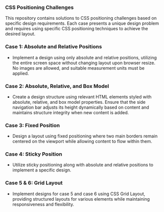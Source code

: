 ### CSS Positioning Challenges

This repository contains solutions to CSS positioning challenges based on specific design requirements. Each case presents a unique design problem and requires using specific CSS positioning techniques to achieve the desired layout.


### Case 1: Absolute and Relative Positions

- Implement a design using only absolute and relative positions, utilizing the entire screen space without changing layout upon browser resize. No images are allowed, and suitable measurement units must be applied.

### Case 2: Absolute, Relative, and Box Model

- Create a design structure using relevant HTML elements styled with absolute, relative, and box model properties. Ensure that the side navigation bar adjusts its height dynamically based on content and maintains structure integrity when new content is added.

### Case 3: Fixed Position

- Design a layout using fixed positioning where two main borders remain centered on the viewport while allowing content to flow within them.

### Case 4: Sticky Position

- Utilize sticky positioning along with absolute and relative positions to implement a specific design.

### Case 5 & 6: Grid Layout

- Implement designs for case 5 and case 6 using CSS Grid Layout, providing structured layouts for various elements while maintaining responsiveness and flexibility.
